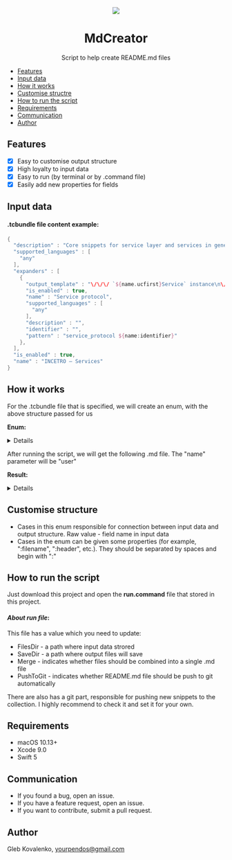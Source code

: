 <div style="text-align:center">
<img src ="https://downloader.disk.yandex.ru/preview/3377798f86593ec8481b5a7a8347374542d7cc885c4b1493bccb2f352fe505d5/63065b2e/ghg_hJytLbWNKkIqKFSU81I6VTAyu1gHDtfxphB0r-bmTSUEf2hWWO-vIfrSLQJYBft_-fglzwRa7fBRRbY6-Q%3D%3D?uid=0&filename=y-logos.jpeg&disposition=inline&hash=&limit=0&content_type=image%2Fjpeg&owner_uid=0&tknv=v2&size=1200x550" />
</div>

<h1 style="text-align:center">MdCreator</h1>

<p style="text-align:center">Script to help create README.md files</p>

- [Features](#features)
- [Input data](#input-data)
- [How it works](#how-it-works)
- [Customise structre](#customise-structure)
- [How to run the script](#how-to-run-the-script)
- [Requirements](#requirements)
- [Communication](#communication)
- [Author](#author)

<h2 id="features">Features</h2>

- [x] Easy to customise output structure
- [x] High loyalty to input data
- [x] Easy to run (by terminal or by .command file)
- [x] Easily add new properties for fields

<h2 id="input-data">Input data</h2>

#### .tcbundle file content example:


```swift
{
  "description" : "Core snippets for service layer and services in general. Here you can snippets for protocol classes declarations, DAO instances declarations, service instance declarations and etc.",
  "supported_languages" : [
    "any"
  ],
  "expanders" : [
    {
      "output_template" : "\/\/\/ `${name.ucfirst}Service` instance\n\/\/\/\n\/\/\/ It is a bunch of methods that works with `${name.ucfirst}PlainObject` structure.\n\/\/\/ Basically, services contains primitive CRUD actions or atomic business actions.\n\/\/\/ Every service must return only `AnyPublisher` type from any method or `ServiceCall` type\n\/\/\/ that fully compatible with `Combine` and `AnyPublisher`\n\/\/\/ \n\/\/\/ Services are classes or components that encapsulate the logic required to access data sources.\n\/\/\/ They centralize common data access functionality, providing better maintainability and decoupling\n\/\/\/ the infrastructure or technology used to access necessary data layer.\n\/\/\/\n\/\/\/ Almost always standard services include DAO and this lets you focus on the data persistence logic\n\/\/\/ rather than on data access plumbing\n\/\/\/\n\/\/\/ - seealso: `${name.ucfirst}PlainObject` structure\n\/\/\/ - seealso: `${name.ucfirst}ServiceImplementation` class\nprotocol ${name.ucfirst}Service {\n\n}",
      "is_enabled" : true,
      "name" : "Service protocol",
      "supported_languages" : [
        "any"
      ],
      "description" : "",
      "identifier" : "",
      "pattern" : "service_protocol ${name:identifier}"
    },
  ],
  "is_enabled" : true,
  "name" : "INCETRO – Services"
}
```

<h2 id="how-it-works">How it works</h2>

For the .tcbundle file that is specified, we will create an enum, with the above structure passed for us

**Enum:**

<details>

```swift

// MARK: - MdFileTemplate

enum MdFileTemplate: String, MdFileTemplateProtocol {
    
    // MARK: - Cases
    
    case header = "name :header :filename"
    case description = "description :header"
    case headerExpander = "/name"
    case syntaxExpander = "/pattern"
    case inputExampleExpander = "/pattern :modify $name"
    case outputExpander = "/output_template"
    
    func text(with element: Any) -> String {
        switch self {
        case .header:
            return """
            # \(element)
            """
        case .description:
            return """
            \(element)
            """
        case .headerExpander:
            return """
            ------
            
            ### \(element)
            """
        case .syntaxExpander:
            return """
            Syntax:
            ```swift
            \(element)
            ```
            """
        case .inputExampleExpander:
            return """
            Input example:
            ```swift
            \(element)
            ```
            """
        case .outputExpander:
            return """
            Output:
            ```swift
            \(element)
            ```
            """
        }
    }
}

```

</details>

After running the script, we will get the following .md file. The "name" parameter will be "user"

**Result:**

<details>

# INCETRO – Services

Core snippets for service layer and services in general. Here you can find snippets for protocol classes declarations, DAO instances declarations, service instance declarations and etc.

------

### Service protocol

Syntax:
```swift
service_protocol ${name:identifier}
```

Input example:
```swift
service_protocol user
```

Output:
```swift
/// `UserService` instance
///
/// It is a bunch of methods that works with `UserPlainObject` structure.
/// Basically, services contains primitive CRUD actions or atomic business actions.
/// Every service must return only `AnyPublisher` type from any method or `ServiceCall` type
/// that fully compatible with `Combine` and `AnyPublisher`
/// 
/// Services are classes or components that encapsulate the logic required to access data sources.
/// They centralize common data access functionality, providing better maintainability and decoupling
/// the infrastructure or technology used to access necessary data layer.
///
/// Almost always standard services include DAO and this lets you focus on the data persistence logic
/// rather than on data access plumbing
///
/// - seealso: `UserPlainObject` structure
/// - seealso: `UserServiceImplementation` class
protocol UserService {

}
```


</details>

<h2 id="customise-structure">Customise structure</h2>

 - Cases in this enum responsible for connection between input data and output structure. Raw value - field name in input data
 - Cases in the enum can be given some properties (for example, "\:filename", "\:header", etc.). They should be separated by spaces and begin with "\:"

<h2 id="how-to-run-the-script">How to run the script</h2>

Just download this project and open the **run.command** file that stored in this project.

#### *About run file*:

This file has a  value which you need to update:

 - FilesDir - a path where input data strored
 - SaveDir - a path where output files will save
 - Merge - indicates whether files should be combined into a single .md file
 - PushToGit - indicates whether README.md file should be push to git automatically

There are also has a git part, responsible for pushing new snippets to the collection.
I highly recommend to check it and set it for your own.

<h2 id="requirements">Requirements</h2>

 - macOS 10.13+
 - Xcode 9.0
 - Swift 5

<h2 id="communication">Communication</h2>

 - If you found a bug, open an issue.
 - If you have a feature request, open an issue.
 - If you want to contribute, submit a pull request.

<h2 id="author">Author</h2>

Gleb Kovalenko, yourpendos@gmail.com
